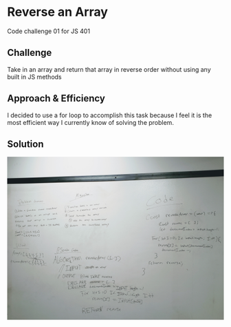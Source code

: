 # Reverse an Array
Code challenge 01 for JS 401

## Challenge
Take in an array and return that array in reverse order without using any built in JS methods

## Approach & Efficiency
I decided to use a for loop to accomplish this task because I feel it is the most efficient way I currently know of solving the problem.


## Solution
![Whiteboard Image](../assets/challenge01-whiteboard.jpg)

